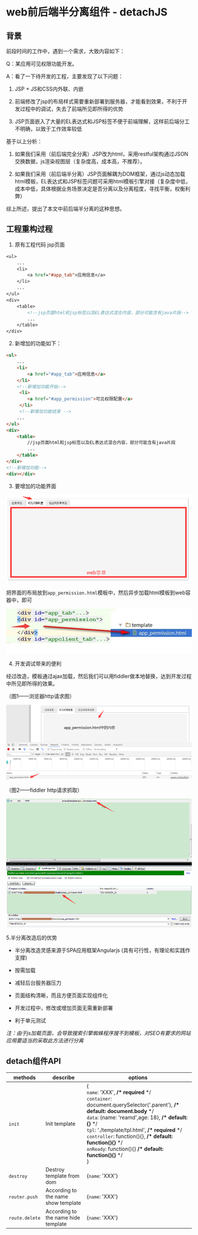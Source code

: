 # web前后端半分离组件 - detachJS

## 背景
前段时间的工作中，遇到一个需求，大致内容如下：

Q：某应用可见权限功能开发。

A：看了一下待开发的工程，主要发现了以下问题：
1. JSP + JS和CSS内外联、内嵌

2. 前端修改了jsp的布局样式需要重新部署到服务器，才能看到效果，不利于开发过程中的调试，失去了前端所见即所得的优势

3. JSP页面嵌入了大量的EL表达式和JSP标签不便于前端理解，这样前后端分工不明确，以致于工作效率较低

基于以上分析：

1. 如果我们采用（前后端完全分离）JSP改为html，采用restful架构通过JSON交换数据，js渲染视图层（复杂度高，成本高，不推荐）。

2. 如果我们采用（前后端半分离）JSP页面解耦为DOM框架，通过js动态加载html模板，EL表达式和JSP标签问题可采用html模板引擎对接（复杂度中低，成本中低，具体根据业务场景决定是否分离以及分离程度，寻找平衡，权衡利弊）

综上所述，提出了本文中前后端半分离的这种思想。

## 工程重构过程
1. 原有工程代码
jsp页面
```jsp
<ul>
    ...
    <li>
        <a href="#app_tab">应用信息</a>
    </li>
    ...
</ul>
<div>
	<table>
        <!--jsp页面html和jsp标签以及EL表达式混合内容，部分可能含有java片段-->
        ...
    </table>
</div>
```

2. 新增加的功能如下：
```html
<ul>
    ...
    <li>
        <a href="#app_tab">应用信息</a>
    </li>
    <!--新增加功能开始-->
     <li>
        <a href="#app_permission">可见权限配置</a>
     </li>
     <!--新增加功能结束 -->
    ...
</ul>
<div>
	<table>
        //jsp页面html和jsp标签以及EL表达式混合内容，部分可能含有java片段
        ...
    </table>
</div>
<!--新增加功能-->
<div></div>
```

3. 要增加的功能界面

![功能界面](https://raw.githubusercontent.com/reamd/material/master/detachJS/app1.png)

把界面的布局放到``app_permission.html``模板中，然后异步加载html模板到web容器中，即可

![功能界面](https://raw.githubusercontent.com/reamd/material/master/detachJS/app2.jpg)

4. 开发调试带来的便利

经过改造，模板通过ajax加载，然后我们可以用fiddler做本地替换，达到开发过程中所见即所得的效果。

（图1——浏览器http请求图）

![功能界面](https://raw.githubusercontent.com/reamd/material/master/detachJS/app3.png)

（图2——fiddler http请求抓取）

![功能界面](https://raw.githubusercontent.com/reamd/material/master/detachJS/app4.png)

5.半分离改造后的优势

- 半分离改造灵感来源于SPA应用框架Angularjs (具有可行性，有理论和实践作支撑)

- 按需加载

- 减轻后台服务器压力

- 页面结构清晰，而且方便页面实现组件化

- 开发过程中，修改或增加页面无需重新部署

- 利于单元测试

*注：由于js加载页面，会导致搜索引擎蜘蛛程序搜不到模板，对SEO有要求的网站应用要适当的采取此方法进行分离*

## detach组件API

methods     | describe                                     | options
----------|------------------------------------------|---------------------------------------------
`init`    | Init template  | {<br/> `name`: 'XXX', **/\* required** \*/ <br/>`container`: document.querySelector('.parent'), **/\* default: document.body** \*/<br/>`data`: {name: 'reamd',age: 18},  **/\* default: {}** \*/<br/>`tpl`: './template/tpl.html', **/\* required** \*/<br/>`controller`: function(){}, **/\* default: function(){}** \*/<br/>`onReady`: function(){} **/\* default: function(){}** \*/<br/>}
`destroy`    | Destroy template from dom      | {`name`: 'XXX'}
`router.push`  | According to the name show template          | {`name`: 'XXX'}
`route.delete`  | According to the name hide template            | {`name`: 'XXX'}
